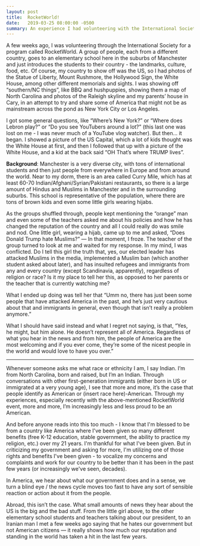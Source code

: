 ```yaml
---
layout: post
title:  RocketWorld!
date:   2019-03-25 08:00:00 -0500
summary: An experience I had volunteering with the International Society and reflections on my feelings of identity as an American.
---
```


A few weeks ago, I was volunteering through the International Society for a program called RocketWorld. A group of people, each from a different country, goes to an elementary school here in the suburbs of Manchester and just introduces the students to their country - the landmarks, culture, food, etc. Of course, my country to show off was the US, so I had photos of the Statue of Liberty, Mount Rushmore, the Hollywood Sign, the White House, among other different memorials and sights. I was showing off “southern/NC things”, like BBQ and hushpuppies, showing them a map of North Carolina and photos of the Raleigh skyline and my parents’ house in Cary, in an attempt to try and share some of America that might not be as mainstream across the pond as New York City or Los Angeles.

I got some general questions, like “Where’s New York?” or “Where does Lebron play?” or “Do you see YouTubers around a lot?” (this last one was lost on me - I was never much of a YouTube vlog watcher). But then… it began. I showed a picture of the US Capital, which a lot of kids thought was the White House at first, and then I followed that up with a picture of the White House, and a kid at the back said “OH That’s where TRUMP lives”.

**Background**: Manchester is a very diverse city, with tons of international students and then just people from everywhere in Europe and from around the world. Near to my dorm, there is an area called Curry Mile, which has at least 60-70 Indian/Afghani/Syrian/Pakistani restaurants, so there is a large amount of Hindus and Muslims in Manchester and in the surrounding suburbs. This school is representative of the population, where there are tons of brown kids and even some little girls wearing hijabs.

As the groups shuffled through, people kept mentioning the “orange” man and even some of the teachers asked me about his policies and how he has changed the reputation of the country and all I could really do was smile and nod. One little girl, wearing a hijab, came up to me and asked, “Does Donald Trump hate Muslims?” — In that moment, I froze. The teacher of the group turned to look at me and waited for my response.  In my mind, I was conflicted. Do I tell this girl the truth that, yes, our elected leader has attacked Muslims in the media, implemented a Muslim ban (which another student asked about later), and has insulted refugees and immigrants from any and every country (except Scandinavia, apparently), regardless of religion or race? Is it my place to tell her this, as opposed to her parents or the teacher that is currently watching me?

What I ended up doing was tell her that “Umm no, there has just been some people that have attacked America in the past, and he’s just very cautious about that and immigrants in general, even though that isn’t really a problem anymore.”

What I should have said instead and what I regret not saying, is that, “Yes, he might, but him alone. He doesn’t represent all of America. Regardless of what you hear in the news and from him, the people of America are the most welcoming and if you ever come, they’re some of the nicest people in the world and would love to have you over.”

___

Whenever someone asks me what race or ethnicity I am, I say Indian. I’m from North Carolina, born and raised, but I’m an Indian.
Through conversations with other first-generation immigrants (either born in US or immigrated at a very young age), I see that more and more, it’s the case that people identify as American or (insert race here)-American. Through my experiences, especially recently with the above-mentioned RocketWorld event, more and more, I’m increasingly less and less proud to be an American.

And before anyone reads into this too much - I know that I'm blessed to be from a country like America where I've been given so many different benefits (free K-12 education, stable government, the ability to practice my religion, etc.) over my 21 years. I'm thankful for what I've been given.
But in criticizing my government and asking for more, I'm utilizing one of those rights and benefits I've been given - to vocalize my concerns and complaints and work for our country to be better than it has been in the past few years (or increasingly we've seen, decades).

In America, we hear about what our government does and in a sense, we turn a blind eye / the news cycle moves too fast to have any sort of sensible reaction or action about it from the people.

Abroad, this isn’t the case. What small amounts of news they hear about the US is the big and the bad stuff. From the little girl above, to the other elementary school students and teachers talking about our president, to an Iranian man I met a few weeks ago saying that he hates our government but not American citizens — it really shows how much our reputation and standing in the world has taken a hit in the last few years.
